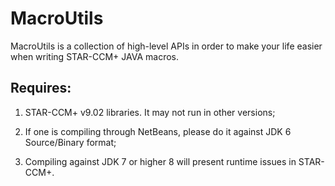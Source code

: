 # MacroUtils

MacroUtils is a collection of high-level APIs in order to make your life easier when writing STAR-CCM+ JAVA macros.

## Requires:

1. STAR-CCM+ v9.02 libraries. It may not run in other versions;

1. If one is compiling through NetBeans, please do it against JDK 6 Source/Binary format;

1. Compiling against JDK 7 or higher 8 will present runtime issues in STAR-CCM+.
